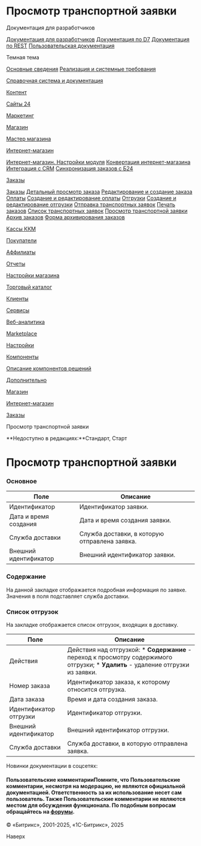 # Просмотр транспортной заявки

Документация для разработчиков

[Документация для разработчиков](https://dev.1c-bitrix.ru/api_help/)
[Документация по D7](https://dev.1c-bitrix.ru/api_d7/)
[Документация по REST](https://dev.1c-bitrix.ru/rest_help/)
[Пользовательская документация](https://dev.1c-bitrix.ru/user_help/)

Темная тема

[Основные сведения](/user_help/index.php)
[Реализация и системные требования](/user_help/reqintro.php)

[Справочная система и документация](/user_help/help/index.php)

[Контент](/user_help/content/index.php)

[Сайты 24](/user_help/sites24/index.php)

[Маркетинг](/user_help/marketing/index.php)

[Магазин](/user_help/store/index.php)

[Мастер магазина](/user_help/store/storeassist.php)

[Интернет-магазин](/user_help/store/sale/index.php)

[Интернет-магазин. Настройки модуля](/user_help/store/sale/settings_sale.php)
[Конвертация интернет-магазина](/user_help/store/sale/sale_converter.php)
[Интеграция с CRM](/user_help/store/sale/sale_crm.php)
[Синхронизация заказов с Б24](/user_help/store/sale/sale_order_crm.php)

[Заказы](/user_help/store/sale/orders/index.php)

[Заказы](/user_help/store/sale/orders/sale_order.php)
[Детальный просмотр заказа](/user_help/store/sale/orders/sale_order_detail.php)
[Редактирование и создание заказа](/user_help/store/sale/orders/sale_order_new.php)
[Оплаты](/user_help/store/sale/orders/sale_order_payment.php)
[Создание и редактирование оплаты](/user_help/store/sale/orders/sale_order_payment_edit.php)
[Отгрузки](/user_help/store/sale/orders/sale_order_shipment.php)
[Создание и редактирование отгрузки](/user_help/store/sale/orders/sale_order_shipment_edit.php)
[Отправка транспортных заявок](/user_help/store/sale/orders/sale_delivery_request.php)
[Печать заказов](/user_help/store/sale/orders/sale_order_print.php)
[Список транспортных заявок](/user_help/store/sale/orders/sale_delivery_request_list.php)
[Просмотр транспортной заявки](/user_help/store/sale/orders/sale_delivery_request_view.php)
[Архив заказов](/user_help/store/sale/orders/sale_order_archive.php)
[Форма архивирования заказов](/user_help/store/sale/orders/sale_archive.php)

[Кассы ККМ](/user_help/store/sale/cashbox/index.php)

[Покупатели](/user_help/store/sale/user_accounts/index.php)

[Аффилиаты](/user_help/store/sale/affiliates/index.php)

[Отчеты](/user_help/store/sale/statistic/index.php)

[Настройки магазина](/user_help/store/sale/settings/index.php)

[Торговый каталог](/user_help/store/catalog/index.php)

[Клиенты](/user_help/clients/index.php)

[Сервисы](/user_help/service/index.php)

[Веб-аналитика](/user_help/statistic/index.php)

[Marketplace](/user_help/marketplace/index.php)

[Настройки](/user_help/settings/index.php)

[Компоненты](/user_help/components/index.php)

[Описание компонентов решений](/user_help/description_decisions/index.php)

[Дополнительно](/user_help/additional/index.php)

[Магазин](/user_help/store/index.php)

[Интернет-магазин](/user_help/store/sale/index.php)

[Заказы](/user_help/store/sale/orders/index.php)

Просмотр транспортной заявки

**Недоступно в редакциях:**Стандарт, Старт

# Просмотр транспортной заявки

### Основное

| Поле | Описание |
| --- | --- |
| Идентификатор | Идентификатор заявки. |
| Дата и время создания | Дата и время создания заявки. |
| Служба доставки | Служба доставки, в которую отправлена заявка. |
| Внешний идентификатор | Внешний идентификатор заявки. |

### Содержание

На данной закладке отображается подробная информация по заявке. Значения в поля подставляет служба доставки.

### Список отгрузок

На закладке отображается список отгрузок, входящих в доставку.

| Поле | Описание |
| --- | --- |
| Действия | Действия над отгрузкой:  * **Содержание** - переход к просмотру содержимого отгрузки; * **Удалить** - удаление отгрузки из заявки. |
| Номер заказа | Идентификатор заказа, к которому относится отгрузка. |
| Дата заказа | Время и дата создания заказа. |
| Идентификатор отгрузки | Идентификатор отгрузки. |
| Внешний идентификатор | Внешний идентификатор отгрузки. |
| Служба доставки | Служба доставки, в которую отправлена заявка. |

Новинки документации в соцсетях:

#### Пользовательские комментарииПомните, что Пользовательские комментарии, несмотря на модерацию, не являются официальной документацией. Ответственность за их использование несет сам пользователь. Также Пользовательские комментарии не являются местом для обсуждения функционала. По подобным вопросам обращайтесь на [форумы](http://dev.1c-bitrix.ru/community/forums/group1/).

© «Битрикс», 2001-2025, «1С-Битрикс», 2025

Наверх
